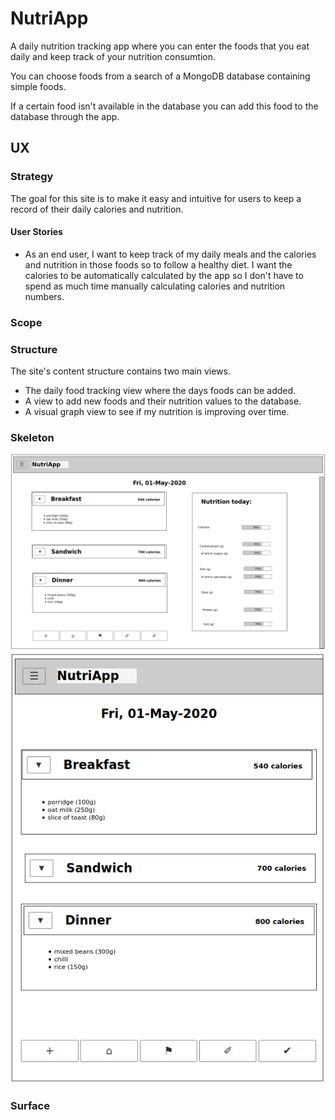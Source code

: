 # NutriApp
A daily nutrition tracking app where you can enter the foods that you eat daily and keep track of your nutrition consumtion. 

You can choose foods from a search of a MongoDB database containing simple foods. 

If a certain food isn't available in the database you can add this food to the database through the app.


## UX




### Strategy

The goal for this site is to make it easy and intuitive for users to keep a record of their daily calories and nutrition. 

#### User Stories

- As an end user, I want to keep track of my daily meals and the calories and nutrition in those foods so to follow a healthy diet. I want the calories to be automatically calculated by the app so I don't have to spend as much time manually calculating calories and nutrition numbers.



### Scope


### Structure

The site's content structure contains two main views.

- The daily food tracking view where the days foods can be added.
- A view to add new foods and their nutrition values to the database.
- A visual graph view to see if my nutrition is improving over time.




### Skeleton

![Desktop Demo](/assets/wireframes/dayview-desktop.png "Desktop Demo")
![Desktop Demo](/assets/wireframes/dayview-mobile.png "Desktop Demo")




### Surface

